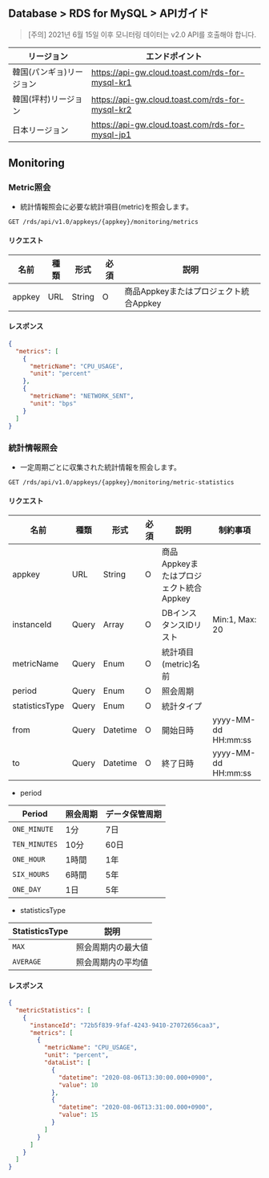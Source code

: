 
## Database > RDS for MySQL > APIガイド

> [주의] 2021년 6월 15일 이후 모니터링 데이터는 v2.0 API를 호출해야 합니다.

| リージョン | エンドポイント |
|---|---|
| 韓国(パンギョ)リージョン | https://api-gw.cloud.toast.com/rds-for-mysql-kr1 |
| 韓国(坪村)リージョン | https://api-gw.cloud.toast.com/rds-for-mysql-kr2 |
| 日本リージョン | https://api-gw.cloud.toast.com/rds-for-mysql-jp1 |

## Monitoring

### Metric照会

- 統計情報照会に必要な統計項目(metric)を照会します。

```
GET /rds/api/v1.0/appkeys/{appkey}/monitoring/metrics
```

#### リクエスト

| 名前 | 種類 | 形式 | 必須 | 説明 |
|---|---|---|---|---|
| appkey | URL | String | O | 商品Appkeyまたはプロジェクト統合Appkey |

#### レスポンス

```json
{
  "metrics": [
    {
      "metricName": "CPU_USAGE",
      "unit": "percent"
    },
    {
      "metricName": "NETWORK_SENT",
      "unit": "bps"
    }
  ]
}
```

### 統計情報照会

- 一定周期ごとに収集された統計情報を照会します。

```
GET /rds/api/v1.0/appkeys/{appkey}/monitoring/metric-statistics
```

#### リクエスト

| 名前 | 種類 | 形式 | 必須 | 説明 | 制約事項 |
|---|---|---|---|---|---|
| appkey | URL | String | O | 商品Appkeyまたはプロジェクト統合Appkey | |
| instanceId | Query | Array | O | DBインスタンスIDリスト | Min:1, Max: 20 |
| metricName | Query | Enum | O | 統計項目(metric)名前 | |
| period | Query | Enum | O | 照会周期 | |
| statisticsType | Query | Enum | O | 統計タイプ | |
| from | Query | Datetime | O | 開始日時 | yyyy-MM-dd HH:mm:ss |
| to | Query | Datetime | O | 終了日時 | yyyy-MM-dd HH:mm:ss |

- period

| Period | 照会周期 | データ保管周期 |
|---|---| --- |
| `ONE_MINUTE` | 1分 | 7日 |
| `TEN_MINUTES` | 10分 | 60日 |
| `ONE_HOUR` | 1時間 | 1年 |
| `SIX_HOURS` | 6時間 | 5年 |
| `ONE_DAY` | 1日 | 5年 |

- statisticsType

| StatisticsType | 説明 |
|---|---|
| `MAX` | 照会周期内の最大値 |
| `AVERAGE` | 照会周期内の平均値 |

#### レスポンス

```json
{
  "metricStatistics": [
    {
      "instanceId": "72b5f839-9faf-4243-9410-27072656caa3",
      "metrics": [
        {
          "metricName": "CPU_USAGE",
          "unit": "percent",
          "dataList": [
            {
              "datetime": "2020-08-06T13:30:00.000+0900",
              "value": 10
            },
            {
              "datetime": "2020-08-06T13:31:00.000+0900",
              "value": 15
            }
          ]
        }
      ]
    }
  ]
}
```
